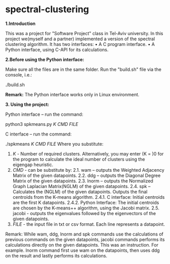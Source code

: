# spectral-clustering

**1.Introduction**

This was a project for "Software Project" class in Tel-Aviv university.
In this project we(myself and a partner) implemented a version of the spectral clustering algorithm. It has two interfaces:
•	A C program interface.
•	A Python interface, using C-API for its calculations.

**2.Before using the Python interface:**

Make sure all the files are in the same folder. Run the "build.sh" file via the console, i.e.:

./build.sh

**Remark:** The Python interface works only in Linux environment.

**3. Using the project:**

Python interface – run the command:

python3 spkmeans.py *K* *CMD* *FILE*

C interface – run the command:

./spkmeans *K* *CMD* *FILE*
Where you substitute:
1.	*K* - Number of required clusters. Alternatively, you may enter (K = )0 for the program to calculate the ideal number of clusters using the eigengap heuristic. 
2.	 *CMD* - can be substitute by:
2.1.	wam – outputs the Weighted Adjacency Matrix of the given datapoints.
2.2.	ddg – outputs the Diagonal Degree Matrix of the given datapoints.
2.3.	lnorm – outputs the Normalized Graph Laplacian Matrix(NGLM) of the given datapoints.
2.4.	spk – Calculates the (NGLM) of the given datapoints. Outputs the final centroids from the K-means algorithm.
2.4.1.	C interface: Initial centroids are the first K datapoints.
2.4.2.	Python Interface: The initial centroids are chosen by the K-means++ algorithm, using the Jacobi matrix.
2.5.	jacobi - outputs the eigenvalues followed by the eigenvectors of the given datapoints.
3.	*FILE* - the input file in txt or csv format. Each line represents a datapoint.

Remark: While wam, ddg, lnorm and spk commands use the calculations of previous commands on the given datapoints, jacobi commands performs its calculations directly on the given datapoints. This was an instruction. For example. lnorm command first use wam on the datapoints, then uses ddg on the result and lastly performs its calculations.




